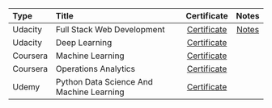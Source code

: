 | Type | Title | Certificate | Notes |
| :--- | :--- | :---: | :---: |
| Udacity | Full Stack Web Development | [Certificate](https://siebenrock.github.io/certificates/FullStackWebDevelopment.pdf) | [Notes](https://siebenrock.github.io/certificates/FullStackWebDevelopment) |
| Udacity | Deep Learning | [Certificate](https://siebenrock.github.io/certificates/DeepLearningCertificate) ||
| Coursera | Machine Learning | [Certificate](https://www.coursera.org/account/accomplishments/certificate/D8KUYSKG7CSS) ||
| Coursera | Operations Analytics | [Certificate](https://www.coursera.org/account/accomplishments/certificate/XFX6GFYK8SP7) ||
| Udemy | Python Data Science And Machine Learning | [Certificate](https://www.udemy.com/certificate/UC-CNTLJPZL/) ||
